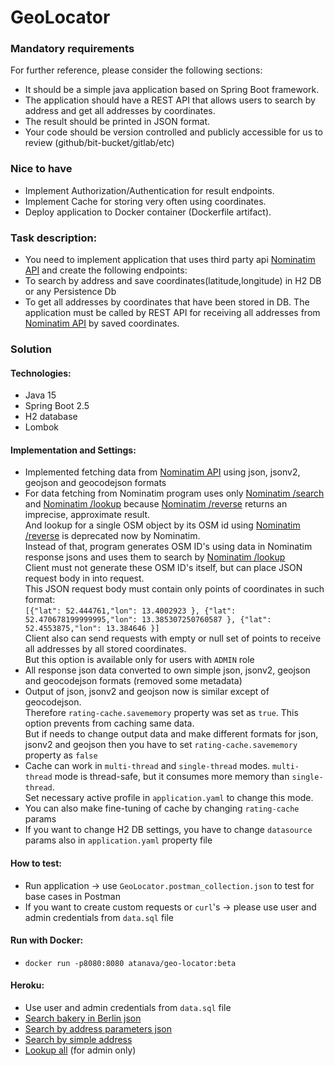 # GeoLocator

### Mandatory requirements

For further reference, please consider the following sections:

* It should be a simple java application based on Spring Boot framework.
* The application should have a REST API that allows users to search by address and get all addresses by coordinates.
* The result should be printed in JSON format.
* Your code should be version controlled and publicly accessible for us to review (github/bit-bucket/gitlab/etc)

### Nice to have

* Implement Authorization/Authentication for result endpoints.
* Implement Cache for storing very often using coordinates.
* Deploy application to Docker container (Dockerfile artifact).

### Task description:

* You need to implement application that uses third party api [Nominatim API](https://nominatim.org/release-docs/develop/api/Overview/) and create the following endpoints:
* To search by address and save coordinates(latitude,longitude) in H2 DB or any Persistence Db
* To get all addresses by coordinates that have been stored in DB. The application must be called by REST API for receiving all addresses from [Nominatim API](https://nominatim.org/release-docs/develop/api/Overview/)  by saved coordinates.

### Solution

#### Technologies:

- Java 15
- Spring Boot 2.5
- H2 database
- Lombok

#### Implementation and Settings:

* Implemented fetching data from [Nominatim API](https://nominatim.org/release-docs/develop/api/Overview/) using json, jsonv2, geojson and geocodejson formats 
* For data fetching from Nominatim program uses only [Nominatim /search](https://nominatim.org/release-docs/develop/api/Search/) and [Nominatim /lookup](https://nominatim.org/release-docs/develop/api/Lookup/) 
  because [Nominatim /reverse](https://nominatim.org/release-docs/develop/api/Reverse/) returns an imprecise, approximate result.  
  And lookup for a single OSM object by its OSM id using [Nominatim /reverse](https://nominatim.org/release-docs/develop/api/Reverse/) is deprecated now by Nominatim.  
  Instead of that, program generates OSM ID's using data in Nominatim response jsons and uses them to search by [Nominatim /lookup](https://nominatim.org/release-docs/develop/api/Lookup/)  
  Client must not generate these OSM ID's itself, but can place  JSON request body in into request.   
  This JSON request body must contain only points of coordinates in such format:  
  `[{"lat": 52.444761,"lon": 13.4002923 }, {"lat": 52.470678199999995,"lon": 13.385307250760587 }, {"lat": 52.4553875,"lon": 13.384646 }]`  
  Client also can send requests with empty or null set of points to receive all addresses by all stored coordinates.  
  But this option is available only for users with `ADMIN` role
* All response json data converted to own simple json, jsonv2, geojson and geocodejson formats (removed some metadata)  
* Output of json, jsonv2 and geojson now is similar except of geocodejson.   
  Therefore `rating-cache.savememory` property was set as `true`. This option prevents from caching same data.   
  But if needs to change output data and make different formats for json, jsonv2 and geojson then you have to set `rating-cache.savememory` property as `false`  
* Cache can work in `multi-thread` and `single-thread` modes. `multi-thread` mode is thread-safe, but it consumes more memory than `single-thread`.   
  Set necessary active profile in `application.yaml` to change this mode.   
* You can also make fine-tuning of cache by changing `rating-cache` params
* If you want to change H2 DB settings, you have to change `datasource` params also in `application.yaml` property file

#### How to test:

* Run application -> use `GeoLocator.postman_collection.json` to test for base cases in Postman
* If you want to create custom requests or `curl`'s -> please use user and admin credentials from `data.sql` file  

#### Run with Docker:   

* `docker run -p8080:8080 atanava/geo-locator:beta`

#### Heroku:

* Use user and admin credentials from `data.sql` file
* [Search bakery in Berlin json](https://atanava-geo-locator.herokuapp.com/api/search?addressdetails=1&q=bakery+in+berlin&format=json)
* [Search by address parameters json](https://atanava-geo-locator.herokuapp.com/api/search?addressdetails=1&format=json&street=33+Germaniapromenade&city=Berlin&state=Berlin&country=Deutschland&postalcode=12347)
* [Search by simple address](https://atanava-geo-locator.herokuapp.com/api/search?addressdetails=1&format=json&q=Germania-Eck,+33,+Germaniapromenade,+Britz,+Neukölln,+Berlin,+12347,+Deutschland)
* [Lookup all](https://atanava-geo-locator.herokuapp.com/api/lookup?format=geocodejson) (for admin only)
